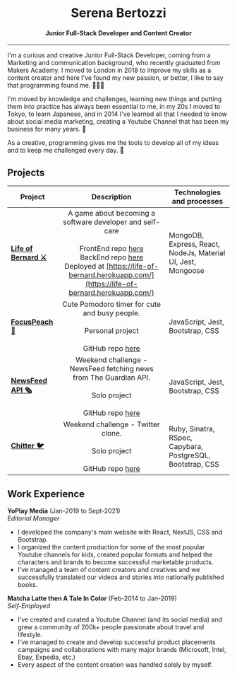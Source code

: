 <h1 align="center"> Serena Bertozzi </h1>
<h4 align="center">Junior Full-Stack Developer and Content Creator</h4>
<hr>

I'm a curious and creative Junior Full-Stack Developer, coming from a Marketing and communication background, who recently graduated from Makers Academy.
I moved to London in 2018 to improve my skills as a content creator and here I've found my new passion, or better, I like to say that programming found me. 👩🏻‍💻

I'm moved by knowledge and challenges, learning new things and putting them into practice has always been essential to me, in my 20s I moved to Tokyo, to learn Japanese, and in 2014 I've learned all that I needed to know about social media marketing, creating a Youtube Channel that has been my business for many years. 🗼

As a creative, programming gives me the tools to develop all of my ideas and to keep me challenged every day. 🌱

## Projects

|Project        |Description                                           |Technologies and processes              |
|----------|------------------------------------------------------|----------------------------------------|
|<b>[Life of Bernard ⚔️](https://life-of-bernard.herokuapp.com/)</b>|<div align="center"> A game about becoming a software developer and self-care<br><br>FrontEnd repo [here](https://github.com/serenabertozzi/EP3-Gaming-FE)<br>BackEnd repo [here](https://github.com/serenabertozzi/EP3-Gaming-BE)<br>Deployed at [https://life-of-bernard.herokuapp.com/](https://life-of-bernard.herokuapp.com/)</div>|MongoDB, Express, React, NodeJs, Material UI, Jest, Mongoose          |
|<b>[FocusPeach 🍑](https://github.com/serenabertozzi/pomodoro)</b>|<div align="center"> Cute Pomodoro timer for cute and busy people.<br><br>Personal project<br><br>GitHub repo [here](https://github.com/serenabertozzi/pomodoro)</div>|JavaScript, Jest, Bootstrap, CSS|
|<b>[NewsFeed API 🗞](https://github.com/serenabertozzi/news-summary-challenge)</b>|<div align="center">Weekend challenge -  NewsFeed fetching news from The Guardian API.<br><br>Solo project<br><br>GitHub repo [here](https://github.com/serenabertozzi/news-summary-challenge)</div>|JavaScript, Jest, Bootstrap, CSS|
|<b>[Chitter 🐦](https://github.com/serenabertozzi/chitter-challenge)</b>|<div align="center">Weekend challenge -  Twitter clone.<br><br>Solo project<br><br>GitHub repo [here](https://github.com/serenabertozzi/chitter-challenge)</div>|Ruby, Sinatra, RSpec, Capybara, PostgreSQL, Bootstrap, CSS|


## Work Experience

**YoPlay Media** (Jan-2019 to Sept-2021)  
_Editorial Manager_

- I developed the company's main website with React, NextJS, CSS and Bootstrap. 
- I organized the content production for some of the most popular Youtube channels for kids, created popular formats and helped the characters and brands to become successful marketable products.
- I've managed a team of content creators and creatives and we successfully translated our videos and stories into nationally published books.


**Matcha Latte then A Tale In Color** (Feb-2014 to Jan-2019)  
_Self-Employed_

- I've created and curated a Youtube Channel (and its social media) and grew a community of 200k+ people passionate about travel and lifestyle.
- I've managed to create and develop successful product placements campaigns and collaborations with many major brands (Microsoft, Intel, Ebay, Expedia, etc.)
- Every aspect of the content creation was handled solely by myself.

<!-- 
## Skills

Consider skills relevent to software development. Then consider your best skills. Pick 2-4 skills and write a short descriptive paragraph for each one. You should demonstrate how capable you are at this skill with examples.
(Using a STAR example Paragraph) Consider the questions below.

-STAR
-What was the situation/task? (ST)

-How was the skill used?

-What did you do? (action)

-What was the result?


#### This Skill

- Experience
- Achievements
- Evidence (STAR)

#### Another Skill

Descriptive paragraph of how capable you are at this skill and, if relevant, how it has developed (again use STAR for this)

- I achieved A during my work at B (job, or otherwise)
- I contributed to the growth of X while doing Y (job, or otherwise)
- I built this, made this, broke this, fixed this, etc.
- A link to some on-line evidence (blogs, videos, articles, etc.)

## Education

#### Makers Academy (start_date to end_date)
- Use short descriptions of what you did and a skill you used. (Similar to format from the 'Work Experience' section above)
- e.g Frequently used paring in order to problemsolve effeciently, requiring teamwork and communication.
- you might also mention aspects some other skills/knowledge listed below: 
- OOP, TDD, MVC, DDD
- Agile/XP
- Ruby, Rails, JavaScript
- RSpec, Jasmine

#### Your University / College (start_date to end_date)

- Subject, any specialisms
- Grade
- Other cool stuff

#### Any other qualifications

That in some arguable way make you a better software developer or well-rounded person

## Hobbies

Any cool stuff that makes you a super part of a software development team -->
